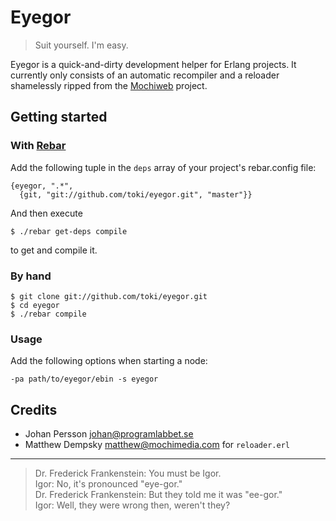 Eyegor
======

> Suit yourself. I'm easy.

Eyegor is a quick-and-dirty development helper for Erlang projects. It
currently only consists of an automatic recompiler and a reloader shamelessly
ripped from the [Mochiweb](http://github.com/mochi/mochiweb) project.

Getting started
----------------

### With [Rebar](http://github.com/basho/rebar) ###

Add the following tuple in the `deps` array of your project's rebar.config file:

    {eyegor, ".*",
      {git, "git://github.com/toki/eyegor.git", "master"}}
           
And then execute

    $ ./rebar get-deps compile
    
to get and compile it.

### By hand ###

    $ git clone git://github.com/toki/eyegor.git
    $ cd eyegor
    $ ./rebar compile

### Usage ###

Add the following options when starting a node:

    -pa path/to/eyegor/ebin -s eyegor 


Credits
-------

* Johan Persson <johan@programlabbet.se>  
* Matthew Dempsky <matthew@mochimedia.com> for `reloader.erl`

---

> Dr. Frederick Frankenstein: You must be Igor.  
> Igor: No, it's pronounced "eye-gor."  
> Dr. Frederick Frankenstein: But they told me it was "ee-gor."  
> Igor: Well, they were wrong then, weren't they?  
